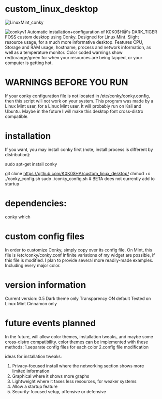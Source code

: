 # custom_linux_desktop
![LinuxMint_conky](https://user-images.githubusercontent.com/92905002/180729486-7de75293-16da-42f0-9621-8d48ce0909a8.png)

![conkyv1](https://user-images.githubusercontent.com/92905002/180728590-d1e7c4d8-1def-41a6-8589-752cdda7b294.png)
Automatic installation+configuration of K0K0$H@'s DARK_TIGER FOSS custom desktop using Conky. Designed for Linux Mint. Slight resource usage, for a much more informative desktop. Features CPU, Storage and RAM usage, hostname, process and network information, as well as a temperature monitor. Color coded warnings show red/orange/green for when your resources are being tapped, or your computer is getting hot.

# WARNINGS BEFORE YOU RUN
If your conky configuration file is not located in /etc/conky/conky.config, then this script will not work on your system. 
This program was made by a Linux Mint user, for a Linux Mint user. It will probably run on Kali and Ubuntu. Maybe in the future I will make this desktop font cross-distro compatible.

# installation
If you want, you may install conky first (note, install process is different by distribution):

sudo apt-get install conky

git clone https://github.com/K0K0SHA/custom_linux_desktop/
chmod +x ./conky_config.sh
sudo ./conky_config.sh    # BETA does not currently add to startup

# dependencies:
conky
which

# custom config files
In order to customize Conky, simply copy over its config file. On Mint, this file is /etc/conky/conky.conf
Infinite variations of my widget are possible, if this file is modified. I plan to provide several more 
readily-made examples. Including every major color.

# version information
Current version: 0.5
Dark theme only
Transparency ON default
Tested on Linux Mint Cinnamon only

# future events planned
In the future, will allow color themes, installation tweaks, and maybe some cross-distro compatibility.
color themes can be implemented with these methods:
1.separate config files for each color
2.config file modification

ideas for installation tweaks:
1. Privacy-focused install where the networking section shows more limited information
2. Graphical where it shows more graphs
3. Lightweight where it taxes less resources, for weaker systems
4. Allow a startup feature
5. Security-focused setup, offensive or defensive

